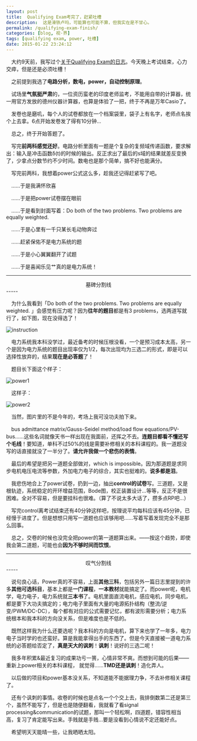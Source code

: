 ```yaml
---
layout: post
title:  Qualifying Exam考完了，赶紧吐槽
description:  这是滑铁卢吗，可能算也可能不算，但我实在是不甘心。
permalink: /qualifying-exam-finish/
categories: [blog, 视·界]
tags: [qualifying exam, power, 吐槽]
date: 2015-01-22 23:24:12
--- 
```


　大约9天前，我写过个[关于Qualifying Exam的日志](http://dlyang.me/qualifying-exam/)。今天晚上考试结束，心力交瘁，但是还是必须吐槽！

　之前提到我选了**电路分析，数电，power，自动控制原理**。

　试场里**气氛挺严肃**的，一位资历蛮老的印度老师监考，不能用自带的计算器，统一用官方发放的德州仪器计算器，也算是体验了一把，终于不再是万年Casio了。

　发卷也是磨叽，每个人的试卷都放在一个档案袋里，袋子上有名字，老师点名挨个上去拿。6点开始发卷发了得有10分钟…

　总之，终于开始答题了。

　写完**前两科感觉还好**。电路分析里面有一题是个复杂的复频域传递函数，要求解出：输入是冲击函数δ(t)的时候的输出。反正求出了最后的s域的结果就差反变换了，少拿点分数节约不少时间。数电也是那个简单，搞不好也能满分。

　写完前两科，我想着power公式这么多，趁我还记得赶紧写了吧。

　……于是我满怀欣喜

　……于是把power试卷摆在眼前

　……于是看到封面写着：Do both of the two problems. Two problems are equally weighted. 

　……于是心里有一千只某长毛动物奔过

　……赶紧保佑不是电力系统的题

　……于是小心翼翼翻开了试题

　……于是喜闻乐见艹真的是电力系统！

-----
<center>墓碑分割线</center>
-----

　为什么我看到「Do both of the two problems. Two problems are equally weighted. 」会感觉有压力呢？因为**往年的题目**都是有3 problems，选两道写就行了，如下图，现在没得选了！

![instruction](http://lanternd.qiniudn.com/Pic4Post/qualifying-exam-finish/instruction1.jpg '27Instruction')

　电力系统我本科没学过，最近备考的时候压根没看，一个是预习成本太高，另一个是因为电力系统的题目出现率仅为1/2，每次出现均为三选二的形式，即是可以选择性放弃的，结果**现在是必答题**了！

　题目长下面这个样子：

![power1](http://lanternd.qiniudn.com/Pic4Post/qualifying-exam-finish/power1.jpg 'Power System1')

　这样子：

![power2](http://lanternd.qiniudn.com/Pic4Post/qualifying-exam-finish/power2.jpg 'Power System2')

　当然，图片里的不是今年的，考场上我可没功夫拍下来。 

　bus admittance matrix/Gauss-Seidel method/load flow equations/PV-bus……这些名词就像天书一样出现在我面前，还挥之不去。**连题目都看不懂还写个毛线**！要知道，单科不过50%的线是需要补修相关的本科课程的。我一道题没写的话直接就没了一半分了。**请允许我做一个悲伤的表情**。

　最后的希望是把另一道题全部做对，which is impossible。因为那道题是求同步电机电压电流等参数，外加电力电子的综合，其实也挺难的。**说多都是泪**。

　我悲伤地合上了power试卷，扔到一边，抽出**control的试卷**写。三道题，又是根轨迹，系统稳定的开环增益范围，Bode图，校正装置设计…等等，反正不是很困难。全对不容易，但是要挂科也很难。（算了不说太多大话了，攒多点RP吧…）

　写完control离考试结束还有40分钟这样吧，按理说平均每科应该有45分钟，已经慢于进度了。但是想想只用写一道题也应该够用吧……写着写着发现完全不是那么回事。

　总之，交卷的时候也没完全把power的第一道题算出来。——按这个趋势，即使我会第二道题，可能也会**因为不够时间而饮恨**。

-----
<center>叹气分割线</center>
-----

　说句良心话，Power真的不容易，上面**其他三科**，包括另外一篇日志里提到的许多**其他可选科目**，基本上都是**一门课程**，**一本教材**就能搞定了。而power呢，电机学，电力电子，电力系统就**三本书**了。电机里面直流电机，感应电机，同步电机，都是要下大功夫搞定的；电力电子里面有大量的电源拓扑结构（整流/逆变/PWM/DC-DC），每个都有对应的公式需要记忆，都有波形需要分析；电力系统根本和我本科的方向没关系，但是难度也是不低的。

　既然这样我为什么还要选呢？我本科的方向是电机，算下来也学了一年多，电力电子当时学的也还蛮好。算是我能拿得出手的东西了。但是今天直接被一道电力系统的必答题给否定了，**真是天大的讽刺**！**讽刺**！说好的三选二呢！

　我多年积累&最近复习的成果功亏一篑，心情非常不爽。而想到可能的后果——重新上power相关的本科课程， 就觉得……**TMD还是讽刺**！造化弄人。

　以后做的项目和power基本没关系，不知道能不能据理力争，不去补修相关课程了。

　还有个讽刺的事情。收卷的时候也是点名一个个交上去，我排倒数第二还是第三个，虽然不能写了，但是也是随便翻看，我就看了看signal processing&communication的试题，那叫一个轻松啊，四道题，错容性相当高，复习了肯定能写出来。手贱就是手贱…要是没看到心情说不定还能好点。

　希望明天天能晴一些，让我晒晒太阳。